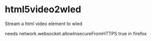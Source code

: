 # html5video2wled
Stream a html video element to wled

needs network.websocket.allowInsecureFromHTTPS true in firefox

